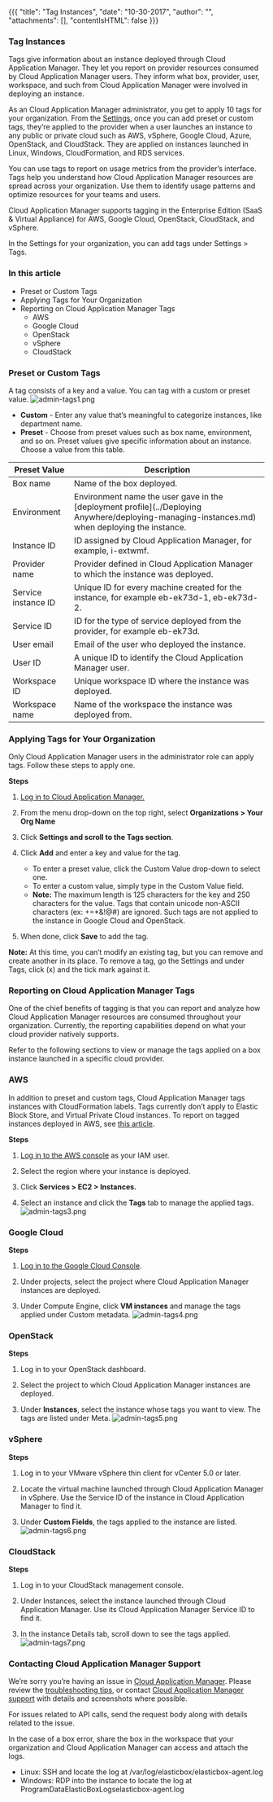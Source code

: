 {{{
"title": "Tag Instances",
"date": "10-30-2017",
"author": "",
"attachments": [],
"contentIsHTML": false
}}}

### Tag Instances
Tags give information about an instance deployed through Cloud Application Manager. They let you report on provider resources consumed by Cloud Application Manager users. They inform what box, provider, user, workspace, and such from Cloud Application Manager were involved in deploying an instance.

As an Cloud Application Manager administrator, you get to apply 10 tags for your organization. From the [Settings](admin-overview.md), once you can add preset or custom tags, they’re applied to the provider when a user launches an instance to any public or private cloud such as AWS, vSphere, Google Cloud, Azure, OpenStack, and CloudStack. They are applied on instances launched in Linux, Windows, CloudFormation, and RDS services.

You can use tags to report on usage metrics from the provider’s interface. Tags help you understand how Cloud Application Manager resources are spread across your organization. Use them to identify usage patterns and optimize resources for your teams and users.

Cloud Application Manager supports tagging in the Enterprise Edition (SaaS & Virtual Appliance) for AWS, Google Cloud, OpenStack, CloudStack, and vSphere.

In the Settings for your organization, you can add tags under Settings > Tags.

### In this article
* Preset or Custom Tags
* Applying Tags for Your Organization
* Reporting on Cloud Application Manager Tags
   * AWS
   * Google Cloud
   * OpenStack
   * vSphere
   * CloudStack

### Preset or Custom Tags
A tag consists of a key and a value. You can tag with a custom or preset value.
![admin-tags1.png](../../images/cloud-application-manager/admin-tags1.png)

* **Custom** - Enter any value that’s meaningful to categorize instances, like department name.
* **Preset** - Choose from preset values such as box name, environment, and so on. Preset values give specific information about an instance. Choose a value from this table.

| Preset Value | Description |
|--------------|-------------|
| Box name | Name of the box deployed. |
| Environment | Environment name the user gave in the [deployment profile](../Deploying Anywhere/deploying-managing-instances.md) when deploying the instance. |
| Instance ID | ID assigned by Cloud Application Manager, for example, i-extwmf. |
| Provider name | Provider defined in Cloud Application Manager to which the instance was deployed. |
| Service instance ID | Unique ID for every machine created for the instance, for example eb-ek73d-1, eb-ek73d-2. |
| Service ID | ID for the type of service deployed from the provider, for example eb-ek73d. |
| User email | Email of the user who deployed the instance. |
| User ID | A unique ID to identify the Cloud Application Manager user. |
| Workspace ID | Unique workspace ID where the instance was deployed. |
| Workspace name | Name of the workspace the instance was deployed from. |

### Applying Tags for Your Organization
Only Cloud Application Manager users in the administrator role can apply tags. Follow these steps to apply one.

**Steps**
1. [Log in to Cloud Application Manager.](//www.ctl.io/cloud-application-manager/)

2. From the menu drop-down on the top right, select **Organizations > Your Org Name**

3. Click **Settings and scroll to the Tags section**.

4. Click **Add** and enter a key and value for the tag.
   * To enter a preset value, click the Custom Value drop-down to select one.
   * To enter a custom value, simply type in the Custom Value field.
   * **Note:** The maximum length is 125 characters for the key and 250 characters for the value. Tags that contain unicode non-ASCII characters (ex: +=\*&!@#) are ignored. Such tags are not applied to the instance in Google Cloud and OpenStack.

5. When done, click **Save** to add the tag.

**Note:** At this time, you can’t modify an existing tag, but you can remove and create another in its place. To remove a tag, go the Settings and under Tags, click (x) and the tick mark against it.

### Reporting on Cloud Application Manager Tags
One of the chief benefits of tagging is that you can report and analyze how Cloud Application Manager resources are consumed throughout your organization. Currently, the reporting capabilities depend on what your cloud provider natively supports.

Refer to the following sections to view or manage the tags applied on a box instance launched in a specific cloud provider.

### AWS
In addition to preset and custom tags, Cloud Application Manager tags instances with CloudFormation labels. Tags currently don’t apply to Elastic Block Store, and Virtual Private Cloud instances. To report on tagged instances deployed in AWS, see [this article](https://docs.aws.amazon.com/AWSEC2/latest/UserGuide/usage-reports.html#usage-reports-prereqs).

**Steps**
1. [Log in to the AWS console](https://console.aws.amazon.com/) as your IAM user.

2. Select the region where your instance is deployed.

3. Click **Services > EC2 > Instances.**

4. Select an instance and click the **Tags** tab to manage the applied tags.
   ![admin-tags3.png](../../images/cloud-application-manager/admin-tags3.png)

### Google Cloud

**Steps**
1. [Log in to the Google Cloud Console](https://console.developers.google.com/).

2. Under projects, select the project where Cloud Application Manager instances are deployed.

3. Under Compute Engine, click **VM instances** and manage the tags applied under Custom metadata.
   ![admin-tags4.png](../../images/cloud-application-manager/admin-tags4.png)

### OpenStack

**Steps**
1. Log in to your OpenStack dashboard.

2. Select the project to which Cloud Application Manager instances are deployed.

3. Under **Instances**, select the instance whose tags you want to view. The tags are listed under Meta.
   ![admin-tags5.png](../../images/cloud-application-manager/admin-tags5.png)

### vSphere

**Steps**
1. Log in to your VMware vSphere thin client for vCenter 5.0 or later.

2. Locate the virtual machine launched through Cloud Application Manager in vSphere. Use the Service ID of the instance in Cloud Application Manager to find it.

3. Under **Custom Fields**, the tags applied to the instance are listed.
   ![admin-tags6.png](../../images/cloud-application-manager/admin-tags6.png)

### CloudStack

**Steps**
1. Log in to your CloudStack management console.

2. Under Instances, select the instance launched through Cloud Application Manager. Use its Cloud Application Manager Service ID to find it.

3. In the instance Details tab, scroll down to see the tags applied.
   ![admin-tags7.png](../../images/cloud-application-manager/admin-tags7.png)

### Contacting Cloud Application Manager Support

We’re sorry you’re having an issue in [Cloud Application Manager](https://www.ctl.io/cloud-application-manager/). Please review the [troubleshooting tips](../Troubleshooting/troubleshooting-tips.md), or contact [Cloud Application Manager support](mailto:incident@CenturyLink.com) with details and screenshots where possible.

For issues related to API calls, send the request body along with details related to the issue.

In the case of a box error, share the box in the workspace that your organization and Cloud Application Manager can access and attach the logs.
* Linux: SSH and locate the log at /var/log/elasticbox/elasticbox-agent.log
* Windows: RDP into the instance to locate the log at ProgramDataElasticBoxLogselasticbox-agent.log
